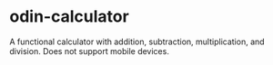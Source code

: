 # odin-calculator

A functional calculator with addition, subtraction, multiplication, and division.
Does not support mobile devices.